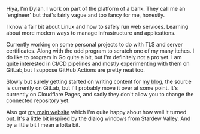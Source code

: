 Hiya, I'm Dylan. I work on part of the platform of a bank. They call me an 'engineer' but that's fairly vague and too fancy for me, honestly.  

I know a fair bit about Linux and how to safely run web services. Learning about more modern ways to manage infrastructure and applications.

Currently working on some personal projects to do with TLS and server certificates. Along with the odd program to scratch one of my many itches. I do like to program in Go quite a bit, but I'm definitely not a pro yet. I am quite interested in CI/CD pipelines and mostly experimenting with them on GitLab,but I suppose GitHub Actions are pretty neat too.

Slowly but surely getting started on writing content for [my blog](https://dylans.blog), the source is currently on GitLab, but I'll probably move it over at some point. It's currently on Cloudflare Pages, and sadly they don't allow you to change the connected repository yet.  

Also got [my main website](https://dylanmaassen.nl) which I'm quite happy about how well it turned out. It's a little bit inspired by the dialog windows from Stardew Valley. And by a little bit I mean a lotta bit.